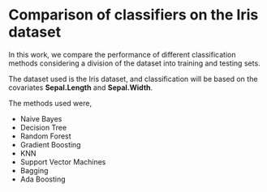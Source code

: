 # Comparison of classifiers on the Iris dataset

In this work, we compare the performance of different classification methods considering a division of the dataset into training and testing sets.

The dataset used is the Iris dataset, and classification will be based on the covariates **Sepal.Length** and **Sepal.Width**.

The methods used were,

- Naive Bayes
- Decision Tree
- Random Forest
- Gradient Boosting
- KNN
- Support Vector Machines
- Bagging
- Ada Boosting
